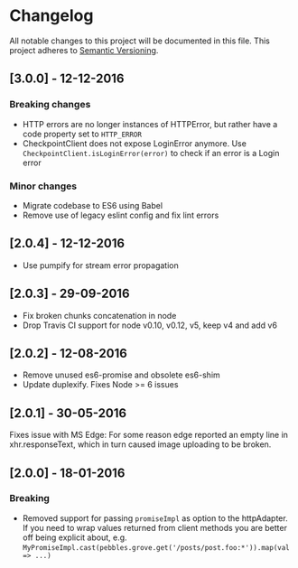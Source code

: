# Changelog
All notable changes to this project will be documented in this file.
This project adheres to [Semantic Versioning](http://semver.org/).

## [3.0.0] - 12-12-2016
### Breaking changes
- HTTP errors are no longer instances of HTTPError, but rather have a code property set to `HTTP_ERROR`
- CheckpointClient does not expose LoginError anymore. Use `CheckpointClient.isLoginError(error)` to check if an error is a Login error

### Minor changes
- Migrate codebase to ES6 using Babel
- Remove use of legacy eslint config and fix lint errors

## [2.0.4] - 12-12-2016
- Use pumpify for stream error propagation

## [2.0.3] - 29-09-2016
- Fix broken chunks concatenation in node
- Drop Travis CI support for node v0.10, v0.12, v5, keep v4 and add v6

## [2.0.2] - 12-08-2016
- Remove unused es6-promise and obsolete es6-shim
- Update duplexify. Fixes Node >= 6 issues

## [2.0.1] - 30-05-2016
Fixes issue with MS Edge: For some reason edge reported an empty line in xhr.responseText, which in turn caused image uploading to be broken.

## [2.0.0] - 18-01-2016
### Breaking
- Removed support for passing `promiseImpl` as option to the httpAdapter. If you need to wrap values returned from client methods you are better off
being explicit about, e.g. `MyPromiseImpl.cast(pebbles.grove.get('/posts/post.foo:*')).map(val => ...)`
